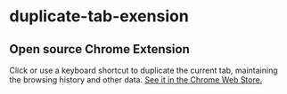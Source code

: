 # duplicate-tab-exension
## Open source Chrome Extension
Click or use a keyboard shortcut to duplicate the current tab, maintaining the browsing history and other data. [See it in the Chrome Web Store.](https://chrome.google.com/webstore/detail/lgfojgkhjjjkkfmhogmckcopmmpmpdjf/publish-accepted?authUser=1&hl=en-US)


